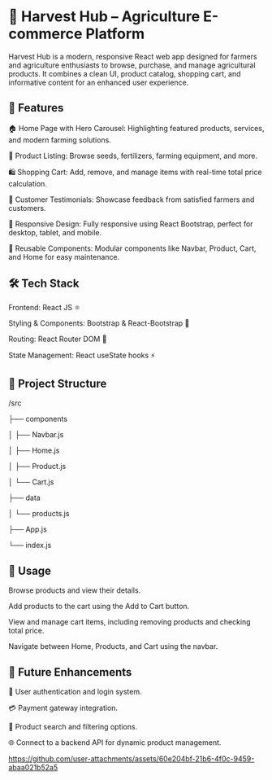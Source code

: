 # 🌾 Harvest Hub – Agriculture E-commerce Platform

Harvest Hub is a modern, responsive React web app designed for farmers and agriculture enthusiasts to browse, purchase, and manage agricultural products. It combines a clean UI, product catalog, shopping cart, and informative content for an enhanced user experience.

## 🚀 Features

🏠 Home Page with Hero Carousel:
Highlighting featured products, services, and modern farming solutions.

🛒 Product Listing:
Browse seeds, fertilizers, farming equipment, and more.

🛍️ Shopping Cart:
Add, remove, and manage items with real-time total price calculation.

💬 Customer Testimonials:
Showcase feedback from satisfied farmers and customers.

📱 Responsive Design:
Fully responsive using React Bootstrap, perfect for desktop, tablet, and mobile.

🧩 Reusable Components:
Modular components like Navbar, Product, Cart, and Home for easy maintenance.

## 🛠️ Tech Stack

Frontend: React JS ⚛️

Styling & Components: Bootstrap & React-Bootstrap 💅

Routing: React Router DOM 🔗

State Management: React useState hooks ⚡

## 📂 Project Structure
/src
 
  ├── components
  
  │   ├── Navbar.js
  
  │   ├── Home.js
  
  │   ├── Product.js
  
  │   └── Cart.js
  
  ├── data
  
  │   └── products.js
  
  ├── App.js
  
  └── index.js


## 📝 Usage

Browse products and view their details.

Add products to the cart using the Add to Cart button.

View and manage cart items, including removing products and checking total price.

Navigate between Home, Products, and Cart using the navbar.

## 🌟 Future Enhancements

🔐 User authentication and login system.

💳 Payment gateway integration.

🔎 Product search and filtering options.

🌐 Connect to a backend API for dynamic product management.





https://github.com/user-attachments/assets/60e204bf-21b6-4f0c-9459-abaa021b52a5




